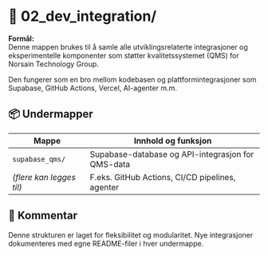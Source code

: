 
# 📁 02_dev_integration/

**Formål:**  
Denne mappen brukes til å samle alle utviklingsrelaterte integrasjoner og eksperimentelle komponenter som støtter kvalitetssystemet (QMS) for Norsain Technology Group.

Den fungerer som en bro mellom kodebasen og plattformintegrasjoner som Supabase, GitHub Actions, Vercel, AI-agenter m.m.

## 📦 Undermapper

| Mappe                    | Innhold og funksjon |
|--------------------------|---------------------|
| `supabase_qms/`          | Supabase-database og API-integrasjon for QMS-data |
| *(flere kan legges til)* | F.eks. GitHub Actions, CI/CD pipelines, agenter |

## 📌 Kommentar

Denne strukturen er laget for fleksibilitet og modularitet. Nye integrasjoner dokumenteres med egne README-filer i hver undermappe.
